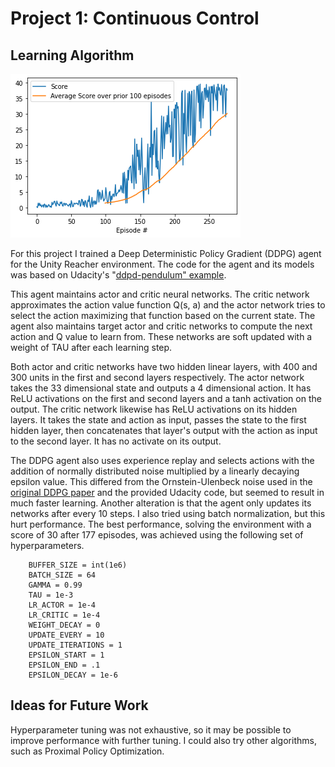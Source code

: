 # Project 1: Continuous Control

## Learning Algorithm

![Scores](ddpgReacherScore.png)

For this project I trained a Deep Deterministic Policy Gradient (DDPG) agent for the Unity Reacher environment. The code for the agent and its models was based on Udacity's "[ddpd-pendulum" example](https://github.com/udacity/deep-reinforcement-learning/tree/master/ddpg-pendulum). 

This agent maintains actor and critic neural networks. The critic network approximates the action value function Q(s, a) and the actor network tries to select the action maximizing that function based on the current state. The agent also maintains target actor and critic networks to compute the next action and Q value to learn from. These networks are soft updated with a weight of TAU after each learning step. 

Both actor and critic networks have two hidden linear layers, with 400 and 300 units in the first and second layers respectively.  The actor network takes the 33 dimensional state and outputs a 4 dimensional action. It has ReLU activations on the first and second layers and a tanh activation on the output. The critic network likewise has ReLU activations on its hidden layers. It takes the state and action as input, passes the state to the first hidden layer, then concatenates that layer's output with the action as input to the second layer. It has no activate on its output.

The DDPG agent also uses experience replay and selects actions with the addition of normally distributed noise multiplied by a linearly decaying epsilon value. This differed from the Ornstein-Ulenbeck noise used in the [original DDPG paper](https://arxiv.org/abs/1509.02971) and the provided Udacity code, but seemed to result in much faster learning. Another alteration is that the agent only updates its networks after every 10 steps. I also tried using batch normalization, but this hurt performance. The best performance, solving the environment with a score of 30 after 177 episodes, was achieved using the following set of hyperparameters.

		BUFFER_SIZE = int(1e6)
		BATCH_SIZE = 64
		GAMMA = 0.99
		TAU = 1e-3
		LR_ACTOR = 1e-4
		LR_CRITIC = 1e-4
		WEIGHT_DECAY = 0
		UPDATE_EVERY = 10
		UPDATE_ITERATIONS = 1
		EPSILON_START = 1
		EPSILON_END = .1
		EPSILON_DECAY = 1e-6

## Ideas for Future Work

Hyperparameter tuning was not exhaustive, so it may be possible to improve performance with further tuning. I could also try other algorithms, such as Proximal Policy Optimization. 
